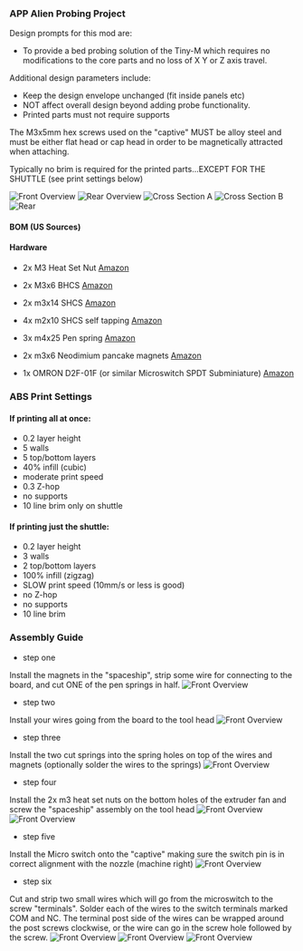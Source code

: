 ### APP Alien Probing Project

Design prompts for this mod are: 
- To provide a bed probing solution of the Tiny-M which requires no modifications to the core parts and no loss of X Y or Z axis travel.

Additional design parameters include: 
- Keep the design envelope unchanged (fit inside panels etc)
- NOT affect overall design beyond adding probe functionality.
- Printed parts must not require supports

The M3x5mm hex screws used on the "captive" MUST be alloy steel and must be either flat head or cap head in order to be magnetically attracted when attaching.

Typically no brim is required for the printed parts...EXCEPT FOR THE SHUTTLE (see print settings below)

![Front Overview](https://github.com/pRINTERnOODLE/Alien-Probing-Project-APP/blob/main/images/front_overview.png)
![Rear Overview](https://github.com/pRINTERnOODLE/Alien-Probing-Project-APP/blob/main/images/rear_overview.png)
![Cross Section A](https://github.com/pRINTERnOODLE/Alien-Probing-Project-APP/blob/main/images/cross%20section%20a.png)
![Cross Section B](https://github.com/pRINTERnOODLE/Alien-Probing-Project-APP/blob/main/images/cross%20section%20b.png)
![Rear](https://github.com/pRINTERnOODLE/Alien-Probing-Project-APP/blob/main/images/rear.png)



#### BOM (US Sources)

#### Hardware	
- 2x M3 Heat Set Nut		[Amazon](https://www.amazon.com/iplusmile-Embedment-Threaded-Printing-Projects/dp/B087NBYF65/ref=sr_1_1?dchild=1&keywords=B087NBYF65&qid=1628628888&sr=8-1)
- 2x M3x6 BHCS		[Amazon](https://www.amazon.com/Button-Socket-Drive-Screws-Stainless/dp/B07QDWFFX3/ref=sr_1_1?dchild=1&keywords=B07QDWFFX3&qid=1628628840&s=industrial&sr=1-1)

- 2x m3x14 SHCS     [Amazon](https://www.amazon.com/iExcell-Stainless-Socket-Screws-Wrench/dp/B089KQV2WV/ref=sr_1_1?dchild=1&keywords=B089KQV2WV&qid=1628629199&s=industrial&sr=1-1)

- 4x m2x10 SHCS self tapping     [Amazon](https://www.amazon.com/Hexagon-Socket-Tapping-Screws-M2x10mm/dp/B00YBMROKC/ref=sr_1_1?dchild=1&keywords=B00YBMROKC&qid=1628628787&s=hi&sr=1-1)

- 3x m4x25 Pen spring   [Amazon](https://www.amazon.com/Customized-Galvanizing-Compression-Diameter4mm-Diameter25mm/dp/B08P8Z1J5S/ref=sr_1_1?dchild=1&keywords=B08P8Z1J5S&qid=1628628962&s=industrial&sr=1-1)

- 2x m3x6 Neodimium pancake magnets [Amazon](https://www.amazon.com/Round-Multi-Use-Magnets-Refrigerator-Project/dp/B07G7ZMGT5/ref=sr_1_1?dchild=1&keywords=B07G7ZMGT5&qid=1628629286&s=home-garden&sr=1-1)

- 1x OMRON D2F-01F (or similar Microswitch SPDT Subminiature) [Amazon](https://www.amazon.com/D2F-01F-Switch-Microswitch-Subminiature-Logitech/dp/B0062WNDLI/ref=sr_1_1?dchild=1&keywords=B0062WNDLI&qid=1628631471&s=electronics&sr=1-1)

### ABS Print Settings

#### If printing all at once:
- 0.2 layer height
- 5 walls 
- 5 top/bottom layers
- 40% infill (cubic)
- moderate print speed
- 0.3 Z-hop
- no supports
- 10 line brim only on shuttle

#### If printing just the shuttle:
- 0.2 layer height
- 3 walls 
- 2 top/bottom layers
- 100% infill (zigzag)
- SLOW print speed (10mm/s or less is good)
- no Z-hop
- no supports
- 10 line brim

### Assembly Guide
- step one

Install the magnets in the "spaceship", strip some wire for connecting to the board, and cut ONE of the pen springs in half.
![Front Overview](https://github.com/pRINTERnOODLE/Alien-Probing-Project-APP/blob/main/images/step1.jpg)
- step two

Install your wires going from the board to the tool head
![Front Overview](https://github.com/pRINTERnOODLE/Alien-Probing-Project-APP/blob/main/images/step2.jpg)
- step three

Install the two cut springs into the spring holes on top of the wires and magnets (optionally solder the wires to the springs)
![Front Overview](https://github.com/pRINTERnOODLE/Alien-Probing-Project-APP/blob/main/images/step3.jpg)
- step four

Install the 2x m3 heat set nuts on the bottom holes of the extruder fan and screw the "spaceship" assembly on the tool head
![Front Overview](https://github.com/pRINTERnOODLE/Alien-Probing-Project-APP/blob/main/images/step4a.jpg)
![Front Overview](https://github.com/pRINTERnOODLE/Alien-Probing-Project-APP/blob/main/images/step4b.jpg)
- step five

Install the Micro switch onto the "captive" making sure the switch pin is in correct alignment with the nozzle (machine right)
![Front Overview](https://github.com/pRINTERnOODLE/Alien-Probing-Project-APP/blob/main/images/step5.jpg)
- step six

Cut and strip two small wires which will go from the microswitch to the screw "terminals". Solder each of the wires to the switch terminals marked COM and NC. The terminal post side of the wires can be wrapped around the post screws clockwise, or the wire can go in the screw hole followed by the screw.
![Front Overview](https://github.com/pRINTERnOODLE/Alien-Probing-Project-APP/blob/main/images/step6a.jpg)
![Front Overview](https://github.com/pRINTERnOODLE/Alien-Probing-Project-APP/blob/main/images/step6b.jpg)
![Front Overview](https://github.com/pRINTERnOODLE/Alien-Probing-Project-APP/blob/main/images/step6c.jpg)
